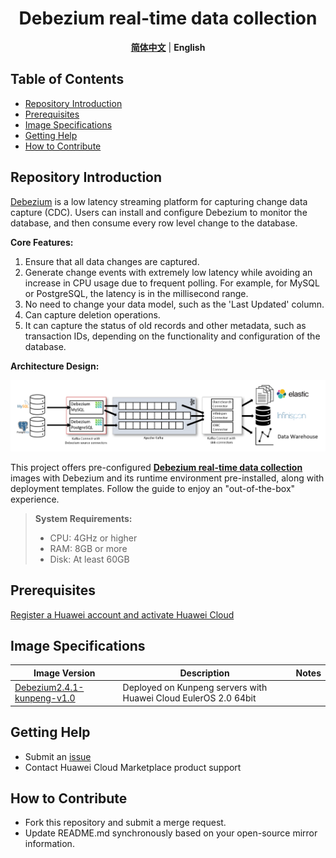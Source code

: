 <p align="center">
  <h1 align="center">Debezium real-time data collection</h1>
  <p align="center">
    <a href="README_ZH.md"><strong>简体中文</strong></a> | <strong>English</strong>
  </p>

## Table of Contents

- [Repository Introduction](#repository-introduction)  
- [Prerequisites](#prerequisites)  
- [Image Specifications](#image-specifications)
- [Getting Help](#getting-help)
- [How to Contribute](#how-to-contribute)

## Repository Introduction  
[Debezium](https://github.com/debezium/debezium) is a low latency streaming platform for capturing change data capture (CDC). Users can install and configure Debezium to monitor the database, and then consume every row level change to the database.  

**Core Features:**
1. Ensure that all data changes are captured.
2. Generate change events with extremely low latency while avoiding an increase in CPU usage due to frequent polling. For example, for MySQL or PostgreSQL, the latency is in the millisecond range.
3. No need to change your data model, such as the 'Last Updated' column.
4. Can capture deletion operations.
5. It can capture the status of old records and other metadata, such as transaction IDs, depending on the functionality and configuration of the database.

**Architecture Design:**

![](./images/img001.png)

This project offers pre-configured [**Debezium real-time data collection**](https://marketplace.huaweicloud.com/hidden/contents/6b366e2e-b51d-4a81-9c47-876452e5e666#productid=OFFI1169449120448692224) images with Debezium and its runtime environment pre-installed, along with deployment templates. Follow the guide to enjoy an "out-of-the-box" experience.

> **System Requirements:**
> - CPU: 4GHz or higher  
> - RAM: 8GB or more  
> - Disk: At least 60GB  

## Prerequisites  
[Register a Huawei account and activate Huawei Cloud](https://support.huaweicloud.com/usermanual-account/account_id_001.html)

## Image Specifications  

| Image Version                                                  | Description                                             | Notes |  
|----------------------------------------------------------------|---------------------------------------------------------|-------|  
| [Debezium2.4.1-kunpeng-v1.0](https://github.com/HuaweiCloudDeveloper/Debezium-image/tree/Debezium2.4.1-kunpeng-v1.0) | Deployed on Kunpeng servers with Huawei Cloud EulerOS 2.0 64bit |  | 

## Getting Help
- Submit an [issue](https://github.com/HuaweiCloudDeveloper/Debezium-image/issues)
- Contact Huawei Cloud Marketplace product support

## How to Contribute
- Fork this repository and submit a merge request.
- Update README.md synchronously based on your open-source mirror information.
